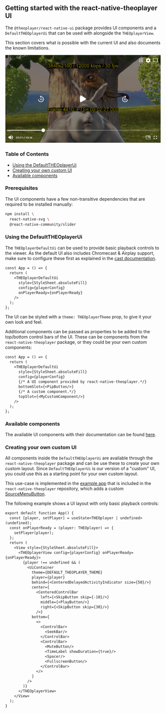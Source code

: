 ## Getting started with the react-native-theoplayer UI

The `@theoplayer/react-native-ui` package provides UI components and a `DefaultTHEOplayerUi` that can be used with
alongside the `THEOplayerView`.

This section covers what is possible with the current UI and also documents the known limitations.

![basic-ui](./example-app-player-ui.png)

### Table of Contents

- [Using the DefaultTHEOplayerUi](#using-the-defaulttheoplayerui)
- [Creating your own custom UI](#creating-your-own-custom-ui)
- [Available components](#available-components)

### Prerequisites

The UI components have a few non-transitive dependencies that are required to be installed manually:

```bash
npm install \
  react-native-svg \
  @react-native-community/slider
```

### Using the DefaultTHEOplayerUi

The `THEOplayerDefaultUi` can be used to provide basic playback controls to the viewer.
As the default UI also includes Chromecast & Airplay support, make sure to configure these first as explained in the
[cast documentation](https://github.com/THEOplayer/react-native-theoplayer/blob/develop/doc/cast.md).

```tsx
const App = () => {
  return (
    <THEOplayerDefaultUi
      style={StyleSheet.absoluteFill}
      config={playerConfig}
      onPlayerReady={onPlayerReady}
    />
  );
};
```

The UI can be styled with a `theme: THEOplayerTheme` prop, to give it your own look and feel.

Additional components can be passed as properties to be added to the top/bottom control bars of the UI. These can be
components from the `react-native-theoplayer` package, or they could be your own custom components:

```tsx
const App = () => {
  return (
    <THEOplayerDefaultUi
      style={StyleSheet.absoluteFill}
      config={playerConfig}
      {/* A UI component provided by react-native-theoplayer.*/}
      bottomSlot={<PipButton/>}
      {/* A custom component.*/}
      topSlot={<MyCustomComponent/>}
    />
  );
};
```

### Available components

The available UI components with their documentation can be found [here](../src/ui).

### Creating your own custom UI

All components inside the `DefaultTHEOplayerUi` are available through the `react-native-theoplayer` package and can
be use these to create your own custom layout. Since `DefaultTHEOplayerUi` is our version of a "custom" UI, you could
use this as a starting point for your own custom layout.

This use-case is implemented in the [example app](https://github.com/THEOplayer/react-native-theoplayer/blob/develop/doc/example-app.md)
that is included in the `react-native-theoplayer` repository, which adds a
custom [SourceMenuButton](https://github.com/THEOplayer/react-native-theoplayer/blob/develop/example/src/custom/SourceMenuButton.tsx).

The following example shows a UI layout with only basic playback controls:

```tsx
export default function App() {
  const [player, setPlayer] = useState<THEOplayer | undefined>(undefined);
  const onPlayerReady = (player: THEOplayer) => {
    setPlayer(player);
  };
  return (
    <View style={StyleSheet.absoluteFill}>
      <THEOplayerView config={playerConfig} onPlayerReady={onPlayerReady}>
        {player !== undefined && (
          <UiContainer
            theme={DEFAULT_THEOPLAYER_THEME}
            player={player}
            behind={<CenteredDelayedActivityIndicator size={50}/>}
            center={
              <CenteredControlBar
                left={<SkipButton skip={-10}/>}
                middle={<PlayButton/>}
                right={<SkipButton skip={30}/>}
              />}
            bottom={
              <>
                <ControlBar>
                  <SeekBar/>
                </ControlBar>
                <ControlBar>
                  <MuteButton/>
                  <TimeLabel showDuration={true}/>
                  <Spacer/>
                  <FullscreenButton/>
                </ControlBar>
              </>
            }
          />
        )}
      </THEOplayerView>
    </View>
  );
}
```
